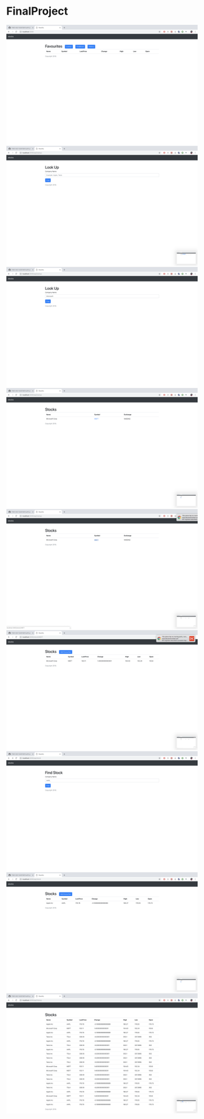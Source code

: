 # FinalProject

![](https://github.com/ITMD-562-Fall2018/FinalProject/blob/master/screenshots/screen1.png)
![](https://github.com/ITMD-562-Fall2018/FinalProject/blob/master/screenshots/screen2.png)
![](https://github.com/ITMD-562-Fall2018/FinalProject/blob/master/screenshots/screen3.png)
![](https://github.com/ITMD-562-Fall2018/FinalProject/blob/master/screenshots/screen4.png)
![](https://github.com/ITMD-562-Fall2018/FinalProject/blob/master/screenshots/screen5.png)
![](https://github.com/ITMD-562-Fall2018/FinalProject/blob/master/screenshots/screen6.png)
![](https://github.com/ITMD-562-Fall2018/FinalProject/blob/master/screenshots/screen7.png)
![](https://github.com/ITMD-562-Fall2018/FinalProject/blob/master/screenshots/screen8.png)
![](https://github.com/ITMD-562-Fall2018/FinalProject/blob/master/screenshots/screen9.png)
